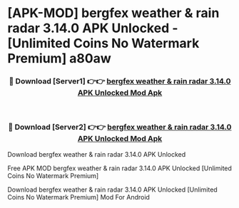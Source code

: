 # [APK-MOD] bergfex  weather & rain radar 3.14.0 APK Unlocked - [Unlimited Coins No Watermark Premium] a80aw



<div align="center">
<h3>🔴 Download [Server1] 👉👉 <a href="https://momento.my/?title=bergfex__weather_&_rain_radar_3.14.0_APK_Unlocked">bergfex  weather & rain radar 3.14.0 APK Unlocked Mod Apk</a></h3><br>

<h3>🔴 Download [Server2] 👉👉 <a href="https://momento.my/?title=bergfex__weather_&_rain_radar_3.14.0_APK_Unlocked">bergfex  weather & rain radar 3.14.0 APK Unlocked Mod Apk</a></h3>
</div>



Download bergfex  weather & rain radar 3.14.0 APK Unlocked 

Free APK MOD bergfex  weather & rain radar 3.14.0 APK Unlocked [Unlimited Coins No Watermark Premium]

Download bergfex  weather & rain radar 3.14.0 APK Unlocked [Unlimited Coins No Watermark Premium] Mod For Android
